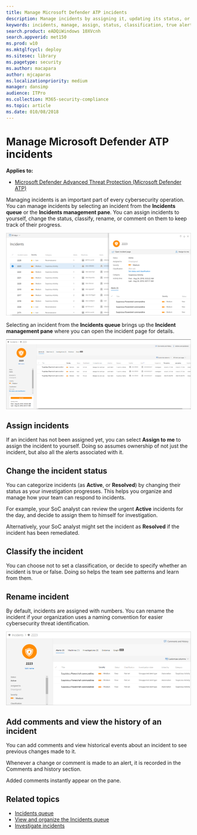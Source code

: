 ```yaml
---
title: Manage Microsoft Defender ATP incidents
description: Manage incidents by assigning it, updating its status, or setting its classification. 
keywords: incidents, manage, assign, status, classification, true alert, false alert
search.product: eADQiWindows 10XVcnh
search.appverid: met150
ms.prod: w10
ms.mktglfcycl: deploy
ms.sitesec: library
ms.pagetype: security
ms.author: macapara
author: mjcaparas
ms.localizationpriority: medium
manager: dansimp
audience: ITPro
ms.collection: M365-security-compliance 
ms.topic: article
ms.date: 010/08/2018
---
```


# Manage Microsoft Defender ATP incidents

**Applies to:**
- [Microsoft Defender Advanced Threat Protection (Microsoft Defender ATP)](https://go.microsoft.com/fwlink/p/?linkid=2069559)

Managing incidents is an important part of every cybersecurity operation. You can manage incidents by selecting an incident from the **Incidents queue** or the **Incidents management pane**. You can assign incidents to yourself, change the status, classify, rename, or comment on them to keep track of their progress. 

![Image of the incidents management pane](images/atp-incidents-mgt-pane.png)

Selecting an incident from the **Incidents queue** brings up the **Incident management pane** where you can open the incident page for details.

![Image of incident detail page](images/atp-incident-details-page.png)


## Assign incidents
If an incident has not been assigned yet, you can select **Assign to me** to assign the incident to yourself. Doing so assumes ownership of not just the incident, but also all the alerts associated with it.

## Change the incident status
You can categorize incidents (as **Active**, or **Resolved**) by changing their status as your investigation progresses. This helps you organize and manage how your team can respond to incidents.

For example, your SoC analyst can review the urgent **Active** incidents for the day, and decide to assign them to himself for investigation.

Alternatively, your SoC analyst might set the incident as **Resolved** if the incident has been remediated. 

## Classify the incident 
You can choose not to set a classification, or decide to specify whether an incident is true or false. Doing so helps the team see patterns and learn from them.

## Rename incident
By default, incidents are assigned with numbers. You can rename the incident if your organization uses a naming convention for easier cybersecurity threat identification.

![Image of incident renaming](images/atp-rename-incident.png)

## Add comments and view the history of an incident
You can add comments and view historical events about an incident to see previous changes made to it.

Whenever a change or comment is made to an alert, it is recorded in the Comments and history section.

Added comments instantly appear on the pane.

## Related topics
- [Incidents queue](incidents-queue.md)
- [View and organize the Incidents queue](view-incidents-queue.md)
- [Investigate incidents](investigate-incidents-windows-defender-advanced-threat-protection.md)
